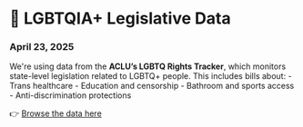 # 🌈 LGBTQIA+ Legislative Data

### April 23, 2025

We're using data from the **ACLU’s LGBTQ Rights Tracker**, which monitors state-level legislation related to LGBTQ+ people. This includes bills about: - Trans healthcare - Education and censorship - Bathroom and sports access - Anti-discrimination protections

👉 [Browse the data here](https://www.aclu.org/legislative-attacks-on-lgbtq-rights)